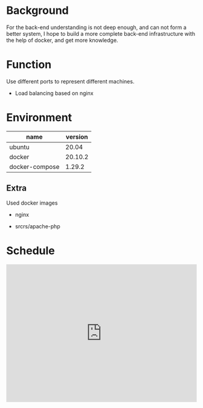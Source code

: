 # Background

For the back-end understanding is not deep enough, and can not form a better system, I hope to build a more complete back-end infrastructure with the help of docker, and get more knowledge.

# Function

Use different ports to represent different machines.

- Load balancing based on nginx

# Environment

name | version
-|-
ubuntu | 20.04
docker | 20.10.2
docker-compose | 1.29.2

## Extra

Used docker images

- nginx

- srcrs/apache-php

# Schedule

<iframe frameborder="0" style="width:100%;height:364px;" src="https://viewer.diagrams.net/?highlight=0000ff&edit=_blank&layers=1&nav=1&title=Untitled%20Diagram.drawio#R5Zhdb5swFIZ%2FDZebAFM%2BLhvapZq0alIuul5acApWCY6MKbBfPzPbgKFV20RaiHYTcV6bY%2Fs5r2wTC8X7dsvwIf9BUygs105bC91Yrht5vvjthU4KvhdKIWMklZIzCjvyG5RoK7UmKVRGR05pwcnBFBNalpBwQ8OM0cbs9kQLc9QDzmAh7BJcLNUHkvJcqqEbjPodkCzXIzt%2BJFv2WHdWK6lynNJmIqFbC8WMUi6f9m0MRc9Oc5HvfXujdZgYg5J%2F5IX0Ht0dNsFDmW1r6MrvzzF9%2BqKyvOCiVguOC9InlFPmnebAaF2m0KdyLLRpcsJhd8BJ39qIwgst5%2FtCNVec0eeBl1jpZjlZPTIwDu1EUpPfAt0DZ53oolpdW4FUTnI8FTdjXRwNO5%2FUxFcaVlbIhtQjLfGggH0Cnns58LzVwQsW8O4zUrYrZCc2MYOdG52bXbhgdy2Q5LBCeHPjeWc3XnQ58OZb3vnh6WN5Qm%2FBDcr0uj95RZQUuKpIYqISPFj3SwT21ysdPvahDm5aI%2BpU9AnEFa1ZAu%2BfexyzDPj7uxSkxi1hWbBJQa5eqYfWGBSYkxfzbvFakdQIPynpjxPth6HWeicKZ3WW61ZvTe8C80TBLBGaJZJgFon%2BemZY9gk2Wt47zmgjaAmfJBLRox5DPI9p%2BkBnOd567kVaz42QoGN4xjnSfMg3z1Nk%2F2PzLe9t%2F435gg%2BaL1yV%2Bbz5dnWx1kOnW28lFlqLNcKZNdwjrTHcmeZ3rZOtIcLxK192H%2F8qQbd%2FAA%3D%3D"></iframe>
